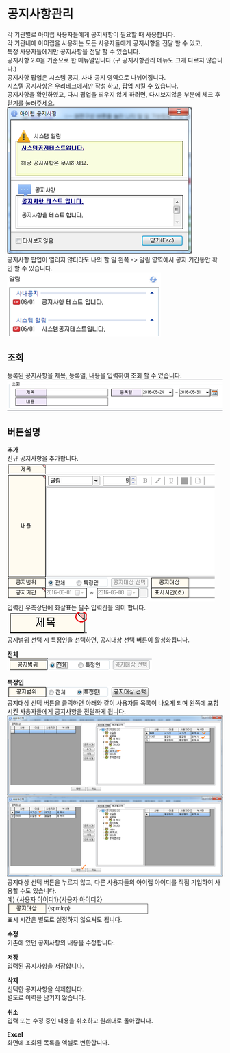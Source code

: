 # 공지사항관리

각 기관별로 아이랩 사용자들에게 공지사항이 필요할 때 사용합니다.  
각 기관내에 아이랩을 사용하는 모든 사용자들에게 공지사항을 전달 할 수 있고,  
특정 사용자들에게만 공지사항을 전달 할 수 있습니다.  
공지사항 2.0을 기준으로 한 매뉴얼입니다.\(구 공지사항관리 메뉴도 크게 다르지 않습니다.\)  
공지사항 팝업은 시스템 공지, 사내 공지 영역으로 나뉘어집니다.  
시스템 공지사항은 우리테크에서만 작성 하고, 팝업 시킬 수 있습니다.  
공지사항을 확인하였고, 다시 팝업을 띄우지 않게 하려면, 다시보지않음 부분에 체크 후 닫기를 눌러주세요.  
![](/assets/002공통코드관리/공지사항관리화면26.png)  
공지사항 팝업이 열리지 않더라도 나의 할 일 왼쪽 -&gt; 알림 영역에서 공지 기간동안 확인 할 수 있습니다.  
![](/assets/002공통코드관리/공지사한관리알림화면27.png)

## 조회

등록된 공지사항을 제목, 등록일, 내용을 입력하여 조회 할 수 있습니다.  
![](/assets/002공통코드관리/공지사항관리조회28.png)

## 버튼설명

**추가**  
신규 공지사항을 추가합니다.  
![](/assets/002공통코드관리/공지사항추가29.png)  
입력칸 우측상단에 화살표는 필수 입력칸을 의미 합니다.  
![](/assets/002공통코드관리/공지사항관리제목30.png)  
공지범위 선택 시 특정인을 선택하면, 공지대상 선택 버튼이 활성화됩니다.

**전체**  
![](/assets/002공통코드관리/공지사항관리전체31.png)

**특정인**  
![](/assets/002공통코드관리/공지사항관리특정인32.png)  
공지대상 선택 버튼을 클릭하면 아래와 같이 사용자들 목록이 나오게 되며 왼쪽에 포함 시킨 사용자들에게 공지사항을 전달하게 됩니다.  
![](/assets/002공통코드관리/공지사항관리선택33.png)  
![](/assets/002공통코드관리/공지사항관리34.png)  
공지대상 선택 버튼을 누르지 않고, 다른 사용자들의 아이랩 아이디를 직접 기입하여 사용할 수도 있습니다.  
예\) {사용자 아이디1}{사용자 아이디2}  
![](/assets/002공통코드관리/공통코드관리공지대상35.png)  
표시 시간은 별도로 설정하지 않으셔도 됩니다.

**수정**  
기존에 있던 공지사항의 내용을 수정합니다.

**저장**  
입력된 공지사항을 저장합니다.

**삭제**  
선택한 공지사항을 삭제합니다.  
별도로 이력을 남기지 않습니다.

**취소**  
입력 또는 수정 중인 내용을 취소하고 원래대로 돌아갑니다.

**Excel**  
화면에 조회된 목록을 엑셀로 변환합니다.